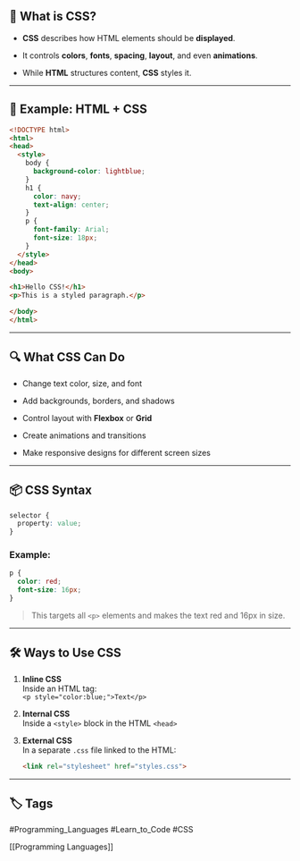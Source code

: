 ## 🧾 What is CSS?

- **CSS** describes how HTML elements should be **displayed**.
    
- It controls **colors**, **fonts**, **spacing**, **layout**, and even **animations**.
    
- While **HTML** structures content, **CSS** styles it.
    

---

## 🧩 Example: HTML + CSS

```html
<!DOCTYPE html>
<html>
<head>
  <style>
    body {
      background-color: lightblue;
    }
    h1 {
      color: navy;
      text-align: center;
    }
    p {
      font-family: Arial;
      font-size: 18px;
    }
  </style>
</head>
<body>

<h1>Hello CSS!</h1>
<p>This is a styled paragraph.</p>

</body>
</html>
```

---

## 🔍 What CSS Can Do

- Change text color, size, and font
    
- Add backgrounds, borders, and shadows
    
- Control layout with **Flexbox** or **Grid**
    
- Create animations and transitions
    
- Make responsive designs for different screen sizes
    

---

## 📦 CSS Syntax

```css
selector {
  property: value;
}
```

### Example:

```css
p {
  color: red;
  font-size: 16px;
}
```

> This targets all `<p>` elements and makes the text red and 16px in size.

---

## 🛠️ Ways to Use CSS

1. **Inline CSS**  
    Inside an HTML tag:  
    `<p style="color:blue;">Text</p>`
    
2. **Internal CSS**  
    Inside a `<style>` block in the HTML `<head>`
    
3. **External CSS**  
    In a separate `.css` file linked to the HTML:
    
    ```html
    <link rel="stylesheet" href="styles.css">
    ```
    

---

## 🏷️ Tags
#Programming_Languages #Learn_to_Code  #CSS 

[[Programming Languages]]
